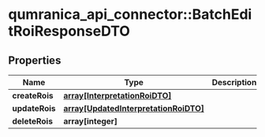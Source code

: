 # qumranica_api_connector::BatchEditRoiResponseDTO

## Properties
Name | Type | Description | Notes
------------ | ------------- | ------------- | -------------
**createRois** | [**array[InterpretationRoiDTO]**](InterpretationRoiDTO.md) |  | 
**updateRois** | [**array[UpdatedInterpretationRoiDTO]**](UpdatedInterpretationRoiDTO.md) |  | 
**deleteRois** | **array[integer]** |  | 


